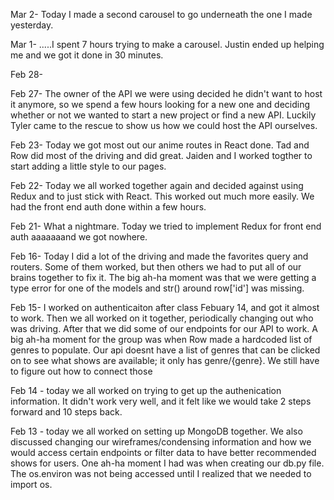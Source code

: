 Mar 2- Today I made a second carousel to go underneath the one I made yesterday.

Mar 1- .....I spent 7 hours trying to make a carousel. Justin ended up helping me and we got it done in 30 minutes.

Feb 28-

Feb 27- The owner of the API we were using decided he didn't want to host it anymore, so we spend a few hours looking for a new one and deciding whether or not we wanted to start a new project or find a new API. Luckily Tyler came to the rescue to show us how we could host the API ourselves.

Feb 23- Today we got most out our anime routes in React done. Tad and Row did most of the driving and did great. Jaiden and I worked togther to start adding a little style to our pages.

Feb 22- Today we all worked together again and decided against using Redux and to just stick with React. This worked out much more easily. We had the front end auth done within a few hours.

Feb 21- What a nightmare. Today we tried to implement Redux for front end auth aaaaaaand we got nowhere.

Feb 16- Today I did a lot of the driving and made the favorites query and routers. Some of them worked, but then others we had to put all of our brains together to fix it. The big ah-ha moment was that we were getting a type error for one of the models and str() around row['id'] was missing.

Feb 15- I worked on authenticaiton after class Febuary 14, and got it almost to work. Then we all worked on it together, periodically changing out who was driving. After that we did some of our endpoints for our API to work. A big ah-ha moment for the group was when Row made a hardcoded list of genres to populate. Our api doesnt have a list of genres that can be clicked on to see what shows are available; it only has genre/{genre}. We still have to figure out how to connect those

Feb 14 - today we all worked on trying to get up the authenication information. It didn't work very well, and it felt like we would take 2 steps forward and 10 steps back.

Feb 13 - today we all worked on setting up MongoDB together. We also discussed changing our wireframes/condensing information and how we would access certain endpoints or filter data to have better recommended shows for users. One ah-ha moment I had was when creating our db.py file. The os.environ was not being accessed until I realized that we needed to import os.
